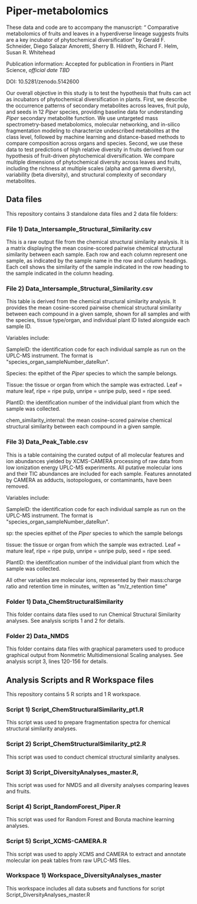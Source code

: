 

# Piper-metabolomics

These data and code are to accompany the manuscript: “ Comparative metabolomics of fruits and leaves in a hyperdiverse lineage suggests fruits are a key incubator of phytochemical diversification”
by Gerald F. Schneider, Diego Salazar Amoretti, Sherry B. Hildreth, Richard F. Helm, Susan R. Whitehead

Publication information: Accepted for publication in Frontiers in Plant Science, *official date TBD*

DOI: 10.5281/zenodo.5142600

Our overall objective in this study is to test the hypothesis that fruits can act as incubators of phytochemical diversification in plants. First, we describe the occurrence patterns of secondary metabolites across leaves, fruit pulp, and seeds in 12 *Piper* species, providing baseline data for understanding *Piper* secondary metabolite function. We use untargeted mass spectrometry-based metabolomics, molecular networking, and in-silico fragmentation modeling to characterize undescribed metabolites at the class level, followed by machine learning and distance-based methods to compare composition across organs and species. Second, we use these data to test predictions of high relative diversity in fruits derived from our hypothesis of fruit-driven phytochemical diversification. We compare multiple dimensions of phytochemical diversity across leaves and fruits, including the richness at multiple scales (alpha and gamma diversity), variability (beta diversity), and structural complexity of secondary metabolites.

## Data files

This repository contains 3 standalone data files and 2 data file folders:

### File 1) Data_Intersample_Structural_Similarity.csv
This is a raw output file from the chemical structural similarity analysis. It is a matrix displaying the mean cosine-scored pairwise chemical structural similarity between each sample. Each row and each column represent one sample, as indicated by the sample name in the row and column headings. Each cell shows the similarity of the sample indicated in the row heading to the sample indicated in the column heading.
   
### File 2) Data_Intersample_Structural_Similarity.csv
This table is derived from the chemical structural similarity analysis. It provides the mean cosine-scored pairwise chemical structural similarity between each compound in a given sample, shown for all samples and with the species, tissue type/organ, and individual plant ID listed alongside each sample ID. 

Variables include:

SampleID: the identification code for each individual sample as run on the UPLC-MS instrument. The format is "species_organ_sampleNumber_dateRun".

Species: the epithet of the *Piper* species to which the sample belongs.

Tissue: the tissue or organ from which the sample was extracted. Leaf = mature leaf, ripe = ripe pulp, unripe = unripe pulp, seed = ripe seed. 

PlantID: the identification number of the individual plant from which the sample was collected. 

chem_similarity_internal: the mean cosine-scored pairwise chemical structural similarity between each compound in a given sample.

### File 3) Data_Peak_Table.csv
This is a table containing the curated output of all molecular features and ion abundances yielded by XCMS-CAMERA processing of raw data from low ionization energy UPLC-MS experiments. All putative molecular ions and their TIC abundances are included for each sample. Features annotated by CAMERA as adducts, isotopologues, or contaminants, have been removed.  

Variables include:

SampleID: the identification code for each individual sample as run on the UPLC-MS instrument. The format is "species_organ_sampleNumber_dateRun".

sp: the species epithet of the *Piper* species to which the sample belongs

tissue: the tissue or organ from which the sample was extracted. Leaf = mature leaf, ripe = ripe pulp, unripe = unripe pulp, seed = ripe seed. 

PlantID: the identification number of the individual plant from which the sample was collected. 

All other variables are molecular ions, represented by their mass:charge ratio and retention time in minutes, written as "m/z_retention time"

### Folder 1) Data_ChemStructuralSimilarity
This folder contains data files used to run Chemical Structural Similarity analyses. See analysis scripts 1 and 2 for details. 

### Folder 2) Data_NMDS
This folder contains data files with graphical parameters used to produce graphical output from Nonmetric Multidimensional Scaling analyses. See analysis script 3, lines 120-156 for details.

## Analysis Scripts and R Workspace files

This repository contains 5 R scripts and 1 R workspace.

### Script 1) Script_ChemStructuralSimilarity_pt1.R
This script was used to prepare fragmentation spectra for chemical structural similarity analyses.

### Script 2) Script_ChemStructuralSimilarity_pt2.R
This script was used to conduct chemical structural similarity analyses.

### Script 3) Script_DiversityAnalyses_master.R,
This script was used for NMDS and all diversity analyses comparing leaves and fruits.

### Script 4) Script_RandomForest_Piper.R
This script was used for Random Forest and Boruta machine learning analyses.

### Script 5) Script_XCMS-CAMERA.R
This script was used to apply XCMS and CAMERA to extract and annotate molecular ion peak tables from raw UPLC-MS files.

### Workspace 1) Workspace_DiversityAnalyses_master
This workspace includes all data subsets and functions for script Script_DiversityAnalyses_master.R 

